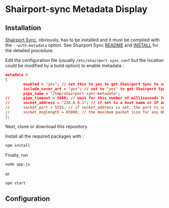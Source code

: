 # Shairport-sync Metadata Display

## Installation

[Shairport Sync](https://github.com/mikebrady/shairport-sync), obviously, has to be installed and it must be compiled with the `--with-metadata` option. See Shairport Sync [README](https://github.com/mikebrady/shairport-sync) and [INSTALL](https://github.com/mikebrady/shairport-sync/blob/master/INSTALL.md) for the detailed procedure.

Edit the configuration file (usually `/etc/shairport-sync.conf` but the location could be modified by a build option) to enable metadata :

```json
metadata =
{
        enabled = "yes"; // set this to yes to get Shairport Sync to solicit metadata from the source and to pass it on via a pipe
        include_cover_art = "yes"; // set to "yes" to get Shairport Sync to solicit cover art from the source and pass it via the pipe. You must also set "enabled" to "yes".
        pipe_name = "/tmp/shairport-sync-metadata";
//      pipe_timeout = 5000; // wait for this number of milliseconds for a blocked pipe to unblock before giving up
//      socket_address = "226.0.0.1"; // if set to a host name or IP address, UDP packets containing metadata will be sent to this address. May be a multicast address. "socket-port" must be non-zero and "enabled" must be set to yes"
//      socket_port = 5555; // if socket_address is set, the port to send UDP packets to
//      socket_msglength = 65000; // the maximum packet size for any UDP metadata. This will be clipped to be between 500 or 65000. The default is 500.
};
```

Next, clone or download this repository.

Install all the required packages with :

```bash
npm install
```

Finally, run 

```bash
node app.js
```

or

```bash
npm start
```

## Configuration

